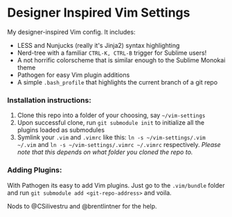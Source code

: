 # Designer Inspired Vim Settings

My designer-inspired Vim config. It includes:

- LESS and Nunjucks (really it's Jinja2) syntax highlighting
- Nerd-tree with a familiar `CTRL-K, CTRL-B` trigger for Sublime users!
- A not horrific colorscheme that is similar enough to the Sublime Monokai theme
- Pathogen for easy Vim plugin additions
- A simple `.bash_profile` that highlights the current branch of a git repo

### Installation instructions:

1. Clone this repo into a folder of your choosing, say `~/vim-settings`
2. Upon successful clone, run `git submodule init` to initialize all the plugins loaded as submodules
3. Symlink your `.vim` and `.vimrc` like this: `ln -s ~/vim-settings/.vim ~/.vim` and `ln -s ~/vim-settings/.vimrc ~/.vimrc` respectively. *Please note that this depends on what folder you cloned the repo to.*

### Adding Plugins:
With Pathogen its easy to add Vim plugins. Just go to the `.vim/bundle` folder and run `git submodule add <git-repo-address>` and voila.

Nods to @CSilivestru and @brentlintner for the help. 

